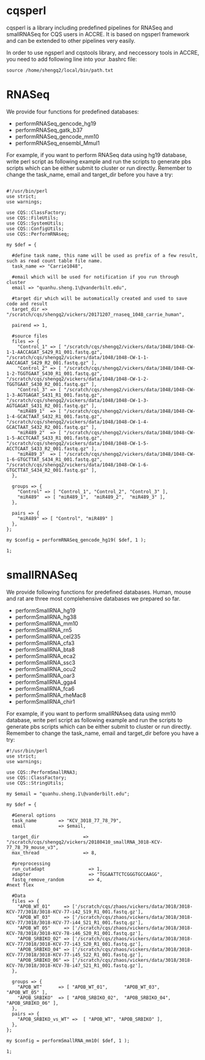 # cqsperl 

cqsperl is a library including predefined pipelines for RNASeq and smallRNASeq for CQS users in ACCRE. It is based on ngsperl framework and can be extended to other pipelines very easily.

In order to use ngsperl and cqstools library, and neccessory tools in ACCRE, you need to add following line into your .bashrc file:
```
source /home/shengq2/local/bin/path.txt
```

# RNASeq 

We provide four functions for predefined databases:

* performRNASeq_gencode_hg19
* performRNASeq_gatk_b37
* performRNASeq_gencode_mm10
* performRNASeq_ensembl_Mmul1

For example, if you want to perform RNASeq data using hg19 database, write perl script as following example and run the scripts to generate pbs scripts which can be either submit to cluster or run directly. Remember to change the task_name, email and target_dir before you have a try:

```

#!/usr/bin/perl
use strict;
use warnings;

use CQS::ClassFactory;
use CQS::FileUtils;
use CQS::SystemUtils;
use CQS::ConfigUtils;
use CQS::PerformRNAseq;

my $def = {

  #define task name, this name will be used as prefix of a few result, such as read count table file name.
  task_name => "Carrie1048",

  #email which will be used for notification if you run through cluster
  email => "quanhu.sheng.1\@vanderbilt.edu",

  #target dir which will be automatically created and used to save code and result
  target_dir => "/scratch/cqs/shengq2/vickers/20171207_rnaseq_1048_carrie_human",

  pairend => 1,

  #source files
  files => {
    "Control_1" => [ "/scratch/cqs/shengq2/vickers/data/1048/1048-CW-1-1-AACCAGAT_S429_R1_001.fastq.gz",  "/scratch/cqs/shengq2/vickers/data/1048/1048-CW-1-1-AACCAGAT_S429_R2_001.fastq.gz" ],
    "Control_2" => [ "/scratch/cqs/shengq2/vickers/data/1048/1048-CW-1-2-TGGTGAAT_S430_R1_001.fastq.gz",  "/scratch/cqs/shengq2/vickers/data/1048/1048-CW-1-2-TGGTGAAT_S430_R2_001.fastq.gz" ],
    "Control_3" => [ "/scratch/cqs/shengq2/vickers/data/1048/1048-CW-1-3-AGTGAGAT_S431_R1_001.fastq.gz",  "/scratch/cqs/shengq2/vickers/data/1048/1048-CW-1-3-AGTGAGAT_S431_R2_001.fastq.gz" ],
    "miR489_1"  => [ "/scratch/cqs/shengq2/vickers/data/1048/1048-CW-1-4-GCACTAAT_S432_R1_001.fastq.gz",  "/scratch/cqs/shengq2/vickers/data/1048/1048-CW-1-4-GCACTAAT_S432_R2_001.fastq.gz" ],
    "miR489_2"  => [ "/scratch/cqs/shengq2/vickers/data/1048/1048-CW-1-5-ACCTCAAT_S433_R1_001.fastq.gz",  "/scratch/cqs/shengq2/vickers/data/1048/1048-CW-1-5-ACCTCAAT_S433_R2_001.fastq.gz" ],
    "miR489_3"  => [ "/scratch/cqs/shengq2/vickers/data/1048/1048-CW-1-6-GTGCTTAT_S434_R1_001.fastq.gz",  "/scratch/cqs/shengq2/vickers/data/1048/1048-CW-1-6-GTGCTTAT_S434_R2_001.fastq.gz" ],
  },

  groups => {
    "Control" => [ "Control_1", "Control_2", "Control_3" ],
    "miR489"  => [ "miR489_1",  "miR489_2",  "miR489_3" ],
  },

  pairs => {
    "miR489" => [ "Control", "miR489" ]
  },
};

my $config = performRNASeq_gencode_hg19( $def, 1 );

1;
```

# smallRNASeq

We provide following functions for predefined databases. Human, mouse and rat are three most complehensive databases we prepared so far.

* performSmallRNA_hg19 
* performSmallRNA_hg38
* performSmallRNA_mm10
* performSmallRNA_rn5
* performSmallRNA_cel235
* performSmallRNA_cfa3
* performSmallRNA_bta8
* performSmallRNA_eca2
* performSmallRNA_ssc3
* performSmallRNA_ocu2
* performSmallRNA_oar3
* performSmallRNA_gga4
* performSmallRNA_fca6
* performSmallRNA_rheMac8
* performSmallRNA_chir1

For example, if you want to perform smallRNAseq data using mm10 database, write perl script as following example and run the scripts to generate pbs scripts which can be either submit to cluster or run directly. Remember to change the task_name, email and target_dir before you have a try:

```
#!/usr/bin/perl
use strict;
use warnings;

use CQS::PerformSmallRNA3;
use CQS::ClassFactory;
use CQS::StringUtils;

my $email = "quanhu.sheng.1\@vanderbilt.edu";

my $def = {

  #General options
  task_name        => "KCV_3018_77_78_79",
  email            => $email,

  target_dir                => "/scratch/cqs/shengq2/vickers/20180410_smallRNA_3018-KCV-77_78_79_mouse_v3",
  max_thread                => 8,

  #preprocessing
  run_cutadapt                => 1,
  adapter                     => "TGGAATTCTCGGGTGCCAAGG",
  fastq_remove_random         => 4,                                   #next flex

  #Data
  files => {
    "APOB_WT_01"     => ['/scratch/cqs/zhaos/vickers/data/3018/3018-KCV-77/3018/3018-KCV-77-i42_S19_R1_001.fastq.gz'],
    "APOB_WT_03"     => ['/scratch/cqs/zhaos/vickers/data/3018/3018-KCV-77/3018/3018-KCV-77-i44_S21_R1_001.fastq.gz'],
    "APOB_WT_05"     => ['/scratch/cqs/zhaos/vickers/data/3018/3018-KCV-78/3018/3018-KCV-78-i46_S20_R1_001.fastq.gz'],
    "APOB_SRBIKO_02" => ['/scratch/cqs/zhaos/vickers/data/3018/3018-KCV-77/3018/3018-KCV-77-i43_S20_R1_001.fastq.gz'],
    "APOB_SRBIKO_04" => ['/scratch/cqs/zhaos/vickers/data/3018/3018-KCV-77/3018/3018-KCV-77-i45_S22_R1_001.fastq.gz'],
    "APOB_SRBIKO_06" => ['/scratch/cqs/zhaos/vickers/data/3018/3018-KCV-78/3018/3018-KCV-78-i47_S21_R1_001.fastq.gz'],
  },

  groups => {
    "APOB_WT"      => [ "APOB_WT_01",      "APOB_WT_03",      "APOB_WT_05" ],
    "APOB_SRBIKO"  => [ "APOB_SRBIKO_02",  "APOB_SRBIKO_04",  "APOB_SRBIKO_06" ],
  },
  pairs => {
    "APOB_SRBIKO_vs_WT" =>  [ "APOB_WT", "APOB_SRBIKO" ],
  },
};

my $config = performSmallRNA_mm10( $def, 1 );

1;

```
